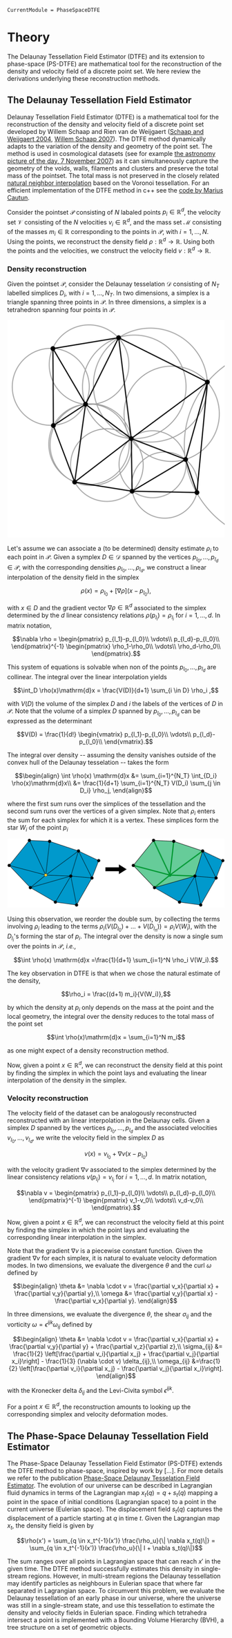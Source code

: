 ```@meta
CurrentModule = PhaseSpaceDTFE
```

# Theory
The Delaunay Tessellation Field Estimator (DTFE) and its extension to phase-space (PS-DTFE) are mathematical tool for the reconstruction of the density and velocity field of a discrete point set. We here review the derivations underlying these reconstruction methods.

## The Delaunay Tessellation Field Estimator
Delaunay Tessellation Field Estimator (DTFE) is a mathematical tool for the reconstruction of the density and velocity field of a discrete point set developed by Willem Schaap and Rien van de Weijgaert ([Schaap and Weijgaert 2004](https://www.astro.rug.nl/~weygaert/tim1publication/weyval2004.pdf), [Willem Schaap 2007](https://web.archive.org/web/20071210093614/http://dissertations.ub.rug.nl/faculties/science/2007/w.e.schaap/?FullItemRecord=ON)). The DTFE method dynamically adapts to the variation of the density and geometry of the point set. The method is used in cosmological datasets (see for example [the astronomy picture of the day, 7 November 2007](https://apod.nasa.gov/apod/ap071107.html)) as it can simultaneously capture the geometry of the voids, walls, filaments and clusters and preserve the total mass of the pointset. The total mass is not preserved in the closely related 
[natural neighbor interpolation](https://en.wikipedia.org/wiki/Natural_neighbor_interpolation) based on the Voronoi tessellation. For an efficient implementation of the DTFE method in c++ see the [code by Marius Cautun](https://github.com/MariusCautun/DTFE).

Consider the pointset $\mathcal{P}$ consisting of $N$ labaled points $p_i \in \mathbb{R}^d$, the velocity set $\mathcal{V}$ consisting of the $N$ velocities $v_i \in \mathbb{R}^d$, and the mass set $\mathcal{M}$ consisting of the masses $m_i \in \mathbb{R}$ corresponding to the points in $\mathcal{P}$, with $i=1,\dots,N$. Using the points, we reconstruct the density field $\rho:\mathbb{R}^d \to \mathbb{R}$. Using both the points and the velocities, we construct the velocity field $v:\mathbb{R}^d\to \mathbb{R}$.

### Density reconstruction
Given the pointset $\mathcal{P}$, consider the Delaunay tesselation $\mathcal{D}$ consisting of $N_T$ labelled simplices $D_i$, with $i=1,\dots, N_T$. In two dimensions, a simplex is a triangle spanning three points in $\mathcal{P}$. In three dimensions, a simplex is a tetrahedron spanning four points in $\mathcal{P}$.

![A two-dimensional Delaunay tessellation with the circumscribed circles. The Delaunay tesselation has the property that no vertex is in the circumcribed circle of a triangle.](assets/figures/Delaunay.png)

Let's assume we can associate a (to be determined) density estimate $\rho_i$ to each point in $\mathcal{P}$. Given a symplex $D \in \mathcal{D}$ spanned by the vertices $p_{l_0},\dots, p_{l_d} \in \mathcal{P}$, with the corresponding densities $\rho_{l_0}, \dots, \rho_{l_d}$, we construct a linear interpolation of the density field in the simplex 

```math
\rho(x) = \rho_{l_0} + [\nabla \rho] (x-p_{l_0}),
```

with $x \in D$ and the gradient vector $\nabla \rho\in \mathbb{R}^d$ associated to the simplex determined by the $d$ linear consistency relations $\rho(p_{l_i}) = \rho_{l_i}$ for $i=1,\dots,d$. In matrix notation,

```math
\nabla \rho = 
\begin{pmatrix}
p_{l_1}-p_{l_0}\\
\vdots\\
p_{l_d}-p_{l_0}\\
\end{pmatrix}^{-1}
\begin{pmatrix}
\rho_1-\rho_0\\
\vdots\\
\rho_d-\rho_0\\
\end{pmatrix}.
```

This system of equations is solvable when non of the points $p_{l_0}, \dots, p_{l_d}$ are collinear. The integral over the linear interpolation yields

```math
\int_D \rho(x)\mathrm{d}x = \frac{V(D)}{d+1} \sum_{i \in D} \rho_i ,
```

with $V(D)$ the volume of the simplex $D$ and $i$ the labels of the vertices of $D$ in $\mathcal{P}$. Note that the volume of a simplex $D$ spanned by $p_{l_0}, \dots, p_{l_d}$ can be expressed as the determinant

```math
V(D) = \frac{1}{d!}
\begin{vmatrix}
p_{l_1}-p_{l_0}\\
\vdots\\
p_{l_d}-p_{l_0}\\
\end{vmatrix}.
```

The integral over density -- assuming the density vanishes outside of the convex hull of the Delaunay tesselation -- takes the form

```math
\begin{align}
\int \rho(x) \mathrm{d}x 
&= \sum_{i=1}^{N_T} \int_{D_i} \rho(x)\mathrm{d}x\\
&= \frac{1}{d+1} \sum_{i=1}^{N_T} V(D_i) \sum_{j \in D_i} \rho_j,
\end{align}
```

where the first sum runs over the simplices of the tessellation and the second sum runs over the vertices of a given simplex. Note that $\rho_i$ enters the sum for each simplex for which it is a vertex. These simplices form the star $W_i$ of the point $p_i$

![The star of a vertex in a Delaunay tessellation](assets/figures/Star.png)


Using this observation, we reorder the double sum, by collecting the terms involving $\rho_i$ leading to the terms $\rho_i(V(D_{l_0}) + \dots + V(D_{l_n})) = \rho_i V(W_i)$, with the $D_{l_i}$'s forming the star of $p_i$. The integral over the density is now a single sum over the points in $\mathcal{P}$, *i.e.,*

```math
\int \rho(x) \mathrm{d}x =\frac{1}{d+1} \sum_{i=1}^N \rho_i V(W_i).
```

The key observation in DTFE is that when we chose the natural estimate of the density,

```math
\rho_i = \frac{(d+1) m_i}{V(W_i)},
```

by which the density at $p_i$ only depends on the mass at the point and the local geometry, the integral over the density reduces to the total mass of the point set

```math
\int \rho(x)\mathrm{d}x = \sum_{i=1}^N m_i
```

as one might expect of a density reconstruction method.

Now, given a point $x \in \mathbb{R}^d$, we can reconstruct the density field at this point by finding the simplex in which the point lays and evaluating the linear interpolation of the density in the simplex.

### Velocity reconstruction
The velocity field of the dataset can be analogously reconstructed reconstructed with an linear interpolation in the Delaunay cells. Given a simplex $D$ spanned by the vertices $p_{l_0}, \dots, p_{l_d}$ and the associated velocities $v_{l_0},\dots,v_{l_d}$, we write the velocity field in the simplex $D$ as

```math
v(x) = v_{l_0} + \nabla v (x - p_{l_0})
```

with the velocity gradient $\nabla v$ associated to the simplex determined by the linear consistency relations $v(p_{l_i}) = v_{l_i}$ for $i=1,\dots,d$. In matrix notation,

```math
\nabla v = 
\begin{pmatrix}
p_{l_1}-p_{l_0}\\
\vdots\\
p_{l_d}-p_{l_0}\\
\end{pmatrix}^{-1}
\begin{pmatrix}
v_1-v_0\\
\vdots\\
v_d-v_0\\
\end{pmatrix}.
```

Now, given a point $x \in \mathbb{R}^d$, we can reconstruct the velocity field at this point by finding the simplex in which the point lays and evaluating the corresponding linear interpolation in the simplex.

Note that the gradient $\nabla v$ is a piecewise constant function. Given the gradient $\nabla v$ for each simplex, it is natural to evaluate velocity deformation modes. In two dimensions, we evaluate the divergence $\theta$ and the curl $\omega$ defined by

```math
\begin{align}
\theta &= \nabla \cdot v = \frac{\partial v_x}{\partial x} + \frac{\partial v_y}{\partial y},\\
\omega &= \frac{\partial v_y}{\partial x} - \frac{\partial v_x}{\partial y}.
\end{align}
```

In three dimensions, we evaluate the divergence $\theta$, the shear $\sigma_{ij}$ and the vorticity $\omega = \epsilon^{ijk} \omega_{ij}$ defined by

```math
\begin{align}
\theta &= \nabla \cdot v = \frac{\partial v_x}{\partial x} + \frac{\partial v_y}{\partial y} + \frac{\partial v_z}{\partial z},\\
\sigma_{ij} &= \frac{1}{2} \left[\frac{\partial v_i}{\partial x_j} + \frac{\partial v_j}{\partial x_i}\right] - \frac{1}{3} (\nabla \cdot v) \delta_{ij},\\
\omega_{ij} &=\frac{1}{2} \left[\frac{\partial v_i}{\partial x_j} - \frac{\partial v_j}{\partial x_i}\right].
\end{align}
```

with the Kronecker delta $\delta_{ij}$ and the Levi-Civita symbol $\epsilon^{ijk}$.

For a point $x \in \mathbb{R}^d$, the reconstruction amounts to looking up the corresponding simplex and velocity deformation modes.

## The Phase-Space Delaunay Tessellation Field Estimator

The Phase-Space Delaunay Tessellation Field Estimator (PS-DTFE) extends the DTFE method to phase-space, inspired by work by [...]. For more details we refer to the publication [Phase-Space Delaunay Tesselation Field Estimator](https://academic.oup.com/mnras/article/536/1/807/7915986). The evolution of our universe can be described in Lagrangian fluid dynamics in terms of the Lagrangian map $x_t(q) = q + s_t(q)$ mapping a point in the space of initial conditions (Lagrangian space) to a point in the current universe (Eulerian space). The displacement field $s_t(q)$ captures the displacement of a particle starting at $q$ in time $t$. Given the Lagrangian map $x_t$, the density field is given by 

```math
\rho(x') = \sum_{q \in x_t^{-1}(x')} \frac{\rho_u}{\| \nabla x_t(q)\|} = \sum_{q \in x_t^{-1}(x')} \frac{\rho_u}{\| I + \nabla s_t(q)\|}
```

The sum ranges over all points in Lagrangian space that can reach $x'$ in the given time. The DTFE method successfully estimates this density in single-stream regions. However, in multi-stream regions the Delaunay tessellation may identify particles as neighbours in Eulerian space that where far separated in Lagrangian space. To circumvent this problem, we evaluate the Delaunay tessellation of an early phase in our universe, where the universe was still in a single-stream state, and use this tessellation to estimate the density and velocity fields in Eulerian space. Finding which tetrahedra intersect a point is implemented with a Bounding Volume Hierarchy (BVH), a tree structure on a set of geometric objects.

